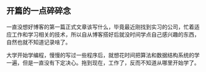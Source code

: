 ## 开篇的一点碎碎念

一直没想好博客的第一篇正式文章该写什么，毕竟最近刚找到实习的公司，忙着适应工作和学习相关的技术，所以自从博客搭好后就没时间学点自己感兴趣的东西，自然也就不知道记录啥了。

大学开始学编程，慢慢的写过一些程序后，就想花时间把算法和数据结构系统的学一遍，但是一直没有下定决心。拖到现在，工作了，反而不知道从哪里开始学了。